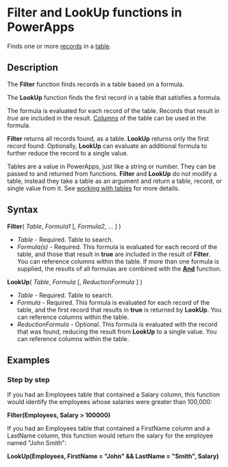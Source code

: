 <properties
	pageTitle="PowerApps: Filter and LookUp functions"
	description="Reference information for the Filter and LookUp function in PowerApps, including syntax and examples"
	services=""
	suite="powerapps"
	documentationCenter="na"
	authors="gregli-msft"
	manager="dwrede"
	editor=""
	tags=""/>

<tags
   ms.service="powerapps"
   ms.devlang="na"
   ms.topic="article"
   ms.tgt_pltfrm="na"
   ms.workload="na"
   ms.date="10/21/2015"
   ms.author="gregli"/>

# Filter and LookUp functions in PowerApps #

Finds one or more [records](working-with-tables.md#records) in a [table](working-with-tables.md).

## Description ##

The **Filter** function finds records in a table based on a formula.

The **LookUp** function finds the first record in a table that satisfies a formula.

The formula is evaluated for each record of the table.  Records that result in *true* are included in the result.  [Columns](working-with-tables.md#columns) of the table can be used in the formula.  

**Filter** returns all records found, as a table.  **LookUp** returns only the first record found.  Optionally, **LookUp** can evaluate an additional formula to further reduce the record to a single value.  

Tables are a value in PowerApps, just like a string or number.  They can be passed to and returned from functions.  **Filter** and **LookUp** do not modify a table, instead they take a table as an argument and return a table, record, or single value from it.  See [working with tables](working-with-tables.md) for more details.

## Syntax ##

**Filter**( *Table*, *Formula1* [, *Formula2*, ... ] )

- *Table* - Required. Table to search.
- *Formula(s)* - Required. This formula is evaluated for each record of the table, and those that result in **true** are included in the result of **Filter**.  You can reference columns within the table.  If more than one formula is supplied, the results of all formulas are combined with the **[And](function-logicals.md)** function.

**LookUp**( *Table*, *Formula* [, *ReductionFormula* ] )

- *Table* - Required. Table to search.
- *Formula* - Required. This formula is evaluated for each record of the table, and the first record that results in **true** is returned by **LookUp**.  You can reference columns within the table.  
- *ReductionFormula* - Optional. This formula is evaluated with the record that was found, reducing the result from **LookUp** to a single value.  You can reference columns within the table.  

## Examples ##

<!-- TODO: Examples. -->

### Step by step ###

If you had an Employees table that contained a Salary column, this function would identify the employees whose salaries were greater than 100,000:

**Filter(Employees, Salary > 100000)**

If you had an Employees table that contained a FirstName column and a LastName column, this function would return the salary for the employee named "John Smith":

**LookUp(Employees, FirstName = "John" && LastName = "Smith", Salary)**



